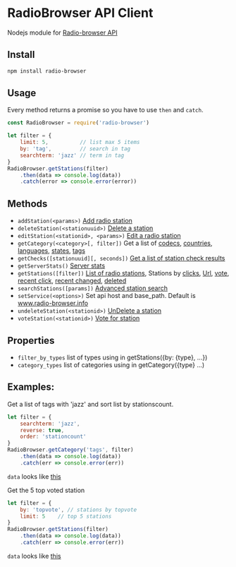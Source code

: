 # RadioBrowser API Client

Nodejs module for [Radio-browser API](http://www.radio-browser.info/webservice)

## Install

```bash
npm install radio-browser
```

## Usage

Every method returns a promise so you have to use `then` and `catch`.

```js
const RadioBrowser = require('radio-browser')

let filter = {
    limit: 5,          // list max 5 items
    by: 'tag',         // search in tag
    searchterm: 'jazz' // term in tag
}
RadioBrowser.getStations(filter)
    .then(data => console.log(data))
    .catch(error => console.error(error))
```

## Methods

* `addStation(<params>)` [Add radio station](http://www.radio-browser.info/webservice#Add_radio_station)
* `deleteStation(<stationuuid>)` [Delete a station](http://www.radio-browser.info/webservice#Delete_a_station)
* `editStation(<stationid>, <params>)` [Edit a radio station](http://www.radio-browser.info/webservice#Edit_a_radio_station)
* `getCategory(<category>[, filter])` Get a list of [codecs](http://www.radio-browser.info/webservice#List_of_codecs), [countries](http://www.radio-browser.info/webservice#List_of_countries), [languages](http://www.radio-browser.info/webservice#List_of_languages), [states](http://www.radio-browser.info/webservice#List_of_states), [tags](http://www.radio-browser.info/webservice#List_of_tags)
* `getChecks([stationuuid][, seconds])` [Get a list of station check results](http://www.radio-browser.info/webservice#Get_a_list_of_station_check_results)
* `getServerStats()` [Server stats](http://www.radio-browser.info/webservice#Server_stats)
* `getStations([filter])` [List of radio stations](http://www.radio-browser.info/webservice#List_of_radio_stations), Stations by [clicks](http://www.radio-browser.info/webservice#Stations_by_clicks), [Url](http://www.radio-browser.info/webservice#Search_radio_stations_by_url),  [vote](http://www.radio-browser.info/webservice#Stations_by_votes), [recent click](http://www.radio-browser.info/webservice#Stations_by_recent_click), [recent changed](http://www.radio-browser.info/webservice#Stations_by_recently_changed), [deleted](http://www.radio-browser.info/webservice#Stations_that_got_deleted)
* `searchStations([params])` [Advanced station search](http://www.radio-browser.info/webservice#Advanced_station_search)
* `setService(<options>)` Set api host and base_path. Default is www.radio-browser.info
* `undeleteStation(<stationid>)` [UnDelete a station](http://www.radio-browser.info/webservice#UnDelete_a_station)
* `voteStation(<stationid>)` [Vote for station](http://www.radio-browser.info/webservice#Vote_for_station)

## Properties

* `filter_by_types` list of types using in getStations({by: {type}, ...})
* `category_types` list of categories using in getCategory({type} ...)

## Examples:

Get a list of tags with 'jazz' and sort list by stationscount.

```js
let filter = {
    searchterm: 'jazz',
    reverse: true,
    order: 'stationcount'
}
RadioBrowser.getCategory('tags', filter)
    .then(data => console.log(data))
    .catch(err => console.error(err))
```

`data` looks like [this](http://www.radio-browser.info/webservice/json/tags/jazz?reverse=true&order=stationcount)

Get the 5 top voted station 

```js
let filter = {
	by: 'topvote', // stations by topvote
	limit: 5    // top 5 stations
}
RadioBrowser.getStations(filter)
    .then(data => console.log(data))
    .catch(err => console.error(err))
```

`data` looks like [this](http://www.radio-browser.info/webservice/json/stations/topvote/5)
